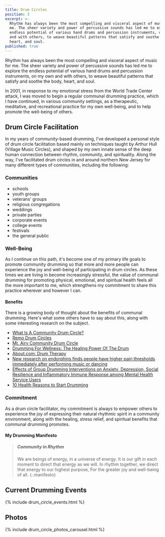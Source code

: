 ```yaml
---
title: Drum Circles
position: 3
excerpt: >-
  Rhythm has always been the most compelling and visceral aspect of music for
  me. The sheer variety and power of percussive sounds has led me to explore the
  endless potential of various hand drums and percussion instruments, on my own
  and with others, to weave beautiful patterns that satisfy and soothe the body,
  heart, and soul.
published: true
---
```


Rhythm has always been the most compelling and visceral aspect of music for me. The sheer variety and power of percussive sounds has led me to explore the endless potential of various hand drums and percussion instruments, on my own and with others, to weave beautiful patterns that satisfy and soothe the body, heart, and soul.

In 2001, in response to my emotional stress from the World Trade Center attack, I was moved to begin a regular communal drumming practice, which I have continued, in various community settings, as a therapeutic, meditative, and recreational practice for my own well-being, and to help promote the well-being of others.

## Drum Circle Facilitation
In my years of community-based drumming, I've developed a personal style of drum circle facilitation based mainly on techniques taught by Arthur Hull (Village Music Circles), and shaped by my own innate sense of the deep human connection between rhythm, community, and spirituality. Along the way, I've facilitated drum circles in and around northern New Jersey for many different types of communities, including the following:

### Communities
- schools
- youth groups
- veterans' groups
- religious congregations
- weddings
- private parties
- corporate events
- college events
- festivals
- the general public

### Well-Being
As I continue on this path, it's become one of my primary life goals to promote community drumming so that more and more people can experience the joy and well-being of participating in drum circles. As these times we are living in become increasingly stressful, the value of communal drumming for promoting physical, emotional, and spiritual health feels all the more important to me, which strengthens my commitment to share this practice wherever and however I can.

#### Benefits
There is a growing body of thought about the benefits of communal drumming. Here's what some others have to say about this, along with some interesting research on the subject.

- [What Is A Community Drum Circle?](http://remo.com/experience/post/what-is-a-community-drum-circle/)
- [Remo Drum Circles](http://remormc.com/activities/drumcircles/)
- [Mt. Airy Community Drum Circle](http://www.newsworks.org/index.php/local/item/71211-regulars-and-newcomers-attend-monthly-mt-airy-community-drum-circle)
- [Drumming For Wellness: The Healing Power Of The Drum](http://www.healthy.net/scr/article.aspx?Id=2181)
- [About.com: Drum Therapy](http://healing.about.com/od/drums/a/drumtherapy.htm)
- [New research on endorphins finds people have higher pain thresholds immediately after performing music or dancing](http://www.psmag.com/business-economics/drummers-high-evidence-that-playing-music-releases-endorphins-49578)
- [Effects of Group Drumming Interventions on Anxiety, Depression, Social Resilience and Inflammatory Immune Response among Mental Health Service Users](http://journals.plos.org/plosone/article?id=10.1371%2Fjournal.pone.0151136#authcontrib)
- [10 Health Reasons to Start Drumming](http://www.drnorthrup.com/health-benefits-drumming/)

### Commitment
As a drum circle facilitator, my commitment is always to empower others to experience the joy of expressing their natural rhythmic spirit in a community environment, along with the healing, stress relief, and spiritual benefits that communal drumming promotes.

#### My Drumming Manifesto
> ##### Community in Rhythm
> We are beings of energy, in a universe of energy.
> It is our gift in each moment to direct that energy as we will.
> In rhythm together, we direct that energy to our highest purpose,
> For the greater joy and well-being of all.
{:.manifesto}

## Current Drumming Events
{% include drum_circle_events.html %}

## Photos
{% include drum_circle_photos_carousel.html %}
